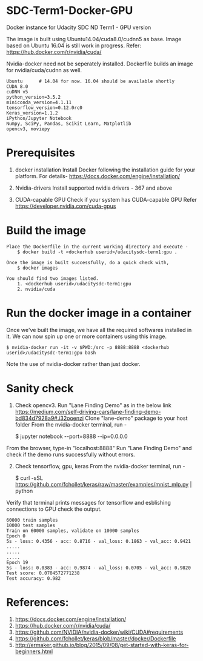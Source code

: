 # SDC-Term1-Docker-GPU
Docker instance for Udacity SDC ND Term1 - GPU version

The image is built using Ubuntu14.04/cuda8.0/cudnn5 as base. Image based on Ubuntu 16.04 is still work in progress.
	Refer: 	https://hub.docker.com/r/nvidia/cuda/


Nvidia-docker need not be seperately installed. Dockerfile builds an image for nvidia/cuda/cudnn as well.

    Ubuntu 		# 14.04 for now. 16.04 should be available shortly
    CUDA 8.0
    cuDNN v5
    python_version=3.5.2
    miniconda_version=4.1.11
    tensorflow_version=0.12.0rc0
    Keras_version=1.1.2
    iPython/Jupyter Notebook
    Numpy, SciPy, Pandas, Scikit Learn, Matplotlib
    opencv3, moviepy


# Prerequisites

1. docker installation
  	Install Docker following the installation guide for your platform.
  	For details- https://docs.docker.com/engine/installation/

2. Nvidia-drivers
	Install supported nvidia drivers - 367 and above


3. CUDA-capable GPU
	Check if your system has CUDA-capable GPU
	Refer https://developer.nvidia.com/cuda-gpus


# Build the image
	Place the Dockerfile in the current working directory and execute -
		$ docker build -t <dockerhub userid>/udacitysdc-term1:gpu .

	Once the image is built successfully, do a quick check with,
		$ docker images

	You should find two images listed. 
		1. <dockerhub userid>/udacitysdc-term1:gpu
		2. nvidia/cuda


# Run the docker image in a container
Once we've built the image, we have all the required softwares installed in it. We can now spin up one or more containers using this image.

	$ nvidia-docker run -it -v $PWD:/src -p 8888:8888 <dockerhub userid>/udacitysdc-term1:gpu bash

Note the use of nvidia-docker rather than just docker.



# Sanity check

1.   Check opencv3. Run "Lane Finding Demo" as in the below link
	https://medium.com/self-driving-cars/lane-finding-demo-bd834d7928a9#.i32ooenzi
	Clone "lane-demo" package to your host folder
	From the nvidia-docker terminal, run - 

		$ jupyter notebook --port=8888 --ip=0.0.0.0

From the browser, type-in "localhost:8888"
Run "Lane Finding Demo" and check if the demo runs successfully without errors.

2.   Check tensorflow, gpu, keras
      	From the nvidia-docker terminal, run -
		
		$ curl -sSL https://github.com/fchollet/keras/raw/master/examples/mnist_mlp.py | python

Verify that terminal prints messages for tensorflow and esblishing connections to GPU
check the output.

	60000 train samples
	10000 test samples
	Train on 60000 samples, validate on 10000 samples
	Epoch 0
	5s - loss: 0.4356 - acc: 0.8716 - val_loss: 0.1863 - val_acc: 0.9421
	.....
	.....
	.....
	Epoch 19
	5s - loss: 0.0383 - acc: 0.9874 - val_loss: 0.0705 - val_acc: 0.9820
	Test score: 0.0704572771238
	Test accuracy: 0.982


# References:
1. https://docs.docker.com/engine/installation/
2. https://hub.docker.com/r/nvidia/cuda/
3. https://github.com/NVIDIA/nvidia-docker/wiki/CUDA#requirements
4. https://github.com/fchollet/keras/blob/master/docker/Dockerfile
5. http://ermaker.github.io/blog/2015/09/08/get-started-with-keras-for-beginners.html
